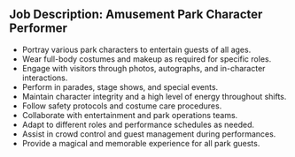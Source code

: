 ## Job Description: Amusement Park Character Performer

- Portray various park characters to entertain guests of all ages.
- Wear full-body costumes and makeup as required for specific roles.
- Engage with visitors through photos, autographs, and in-character interactions.
- Perform in parades, stage shows, and special events.
- Maintain character integrity and a high level of energy throughout shifts.
- Follow safety protocols and costume care procedures.
- Collaborate with entertainment and park operations teams.
- Adapt to different roles and performance schedules as needed.
- Assist in crowd control and guest management during performances.
- Provide a magical and memorable experience for all park guests.
